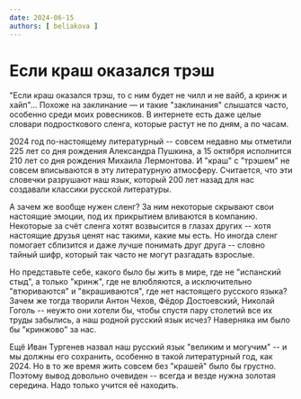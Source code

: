 ```yaml
---
date: 2024-06-15
authors: [ beliakova ]
---
```

# Если краш оказался трэш

"Если краш оказался трэш, то с ним будет не чилл и не вайб, а кринж и хайп"... Похоже на заклинание — и такие "заклинания" слышатся часто, особенно среди моих ровесников. В интернете есть даже целые словари подросткового сленга, которые растут не по дням, а по часам.
<!-- more -->
2024 год по-настоящему литературный -- совсем недавно мы отметили 225 лет 
со дня рождения Александра Пушкина, а 15 октября исполнится 210 лет со дня рождения Михаила Лермонтова. И "краш" с "трэшем" не совсем вписываются в эту литературную атмосферу. Считается, что эти словечки разрушают наш язык, который 200 лет назад для нас создавали классики русской литературы.

А зачем же вообще нужен сленг? За ним некоторые скрывают свои настоящие эмоции, под их прикрытием вливаются в компанию. Некоторые за счёт сленга хотят возвысится в глазах других -- хотя настоящие друзья ценят нас такими, какие мы есть. Но иногда сленг помогает сблизится и даже лучше понимать друг друга -- словно тайный шифр, который так часто не могут разгадать взрослые.

Но представьте себе, какого было бы жить в мире, где не "испанский стыд", а только "кринж", где не влюбляются, а исключительно "втюриваются" и "вкрашиваются", где нет настоящего русского языка? Зачем же тогда творили Антон Чехов, Фёдор Достоевский, Николай Гоголь -- неужто они хотели бы, чтобы спустя пару столетий все их труды забылись, а наш родной русский язык исчез? Наверняка им было бы "кринжово" за нас.

Ещё Иван Тургенев назвал наш русский язык "великим и могучим" -- и мы должны его сохранить, особенно в такой литературный год, как 2024. Но в то же время жить совсем без "крашей" было бы грустно. Поэтому вывод довольно очевиден -- всегда и везде нужна золотая середина. Надо только учится её находить.
